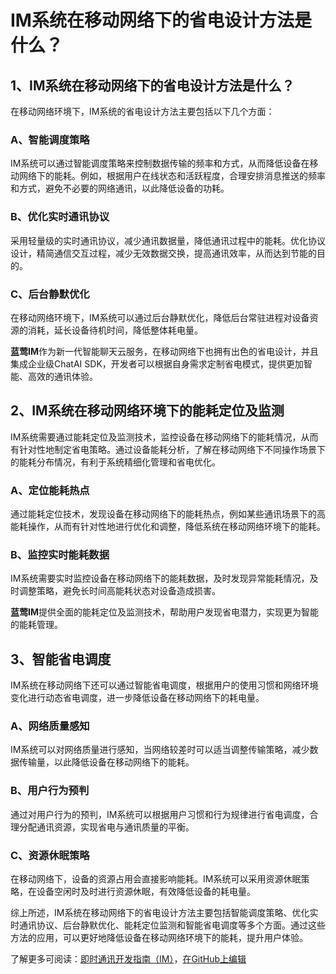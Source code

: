 # IM系统在移动网络下的省电设计方法是什么？

## 1、IM系统在移动网络下的省电设计方法是什么？

在移动网络环境下，IM系统的省电设计方法主要包括以下几个方面：

### A、智能调度策略

IM系统可以通过智能调度策略来控制数据传输的频率和方式，从而降低设备在移动网络下的能耗。例如，根据用户在线状态和活跃程度，合理安排消息推送的频率和方式，避免不必要的网络通讯，以此降低设备的功耗。

### B、优化实时通讯协议

采用轻量级的实时通讯协议，减少通讯数据量，降低通讯过程中的能耗。优化协议设计，精简通信交互过程，减少无效数据交换，提高通讯效率，从而达到节能的目的。

### C、后台静默优化

在移动网络环境下，IM系统可以通过后台静默优化，降低后台常驻进程对设备资源的消耗，延长设备待机时间，降低整体耗电量。

**蓝莺IM**作为新一代智能聊天云服务，在移动网络下也拥有出色的省电设计，并且集成企业级ChatAI SDK，开发者可以根据自身需求定制省电模式，提供更加智能、高效的通讯体验。

## 2、IM系统在移动网络环境下的能耗定位及监测

IM系统需要通过能耗定位及监测技术，监控设备在移动网络下的能耗情况，从而有针对性地制定省电策略。通过设备能耗分析，了解在移动网络下不同操作场景下的能耗分布情况，有利于系统精细化管理和省电优化。

### A、定位能耗热点

通过能耗定位技术，发现设备在移动网络下的能耗热点，例如某些通讯场景下的高能耗操作，从而有针对性地进行优化和调整，降低系统在移动网络环境下的能耗。

### B、监控实时能耗数据

IM系统需要实时监控设备在移动网络下的能耗数据，及时发现异常能耗情况，及时调整策略，避免长时间高能耗状态对设备造成损害。

**蓝莺IM**提供全面的能耗定位及监测技术，帮助用户发现省电潜力，实现更为智能的能耗管理。

## 3、智能省电调度

IM系统在移动网络下还可以通过智能省电调度，根据用户的使用习惯和网络环境变化进行动态省电调度，进一步降低设备在移动网络下的耗电量。

### A、网络质量感知

IM系统可以对网络质量进行感知，当网络较差时可以适当调整传输策略，减少数据传输量，以此降低设备在移动网络下的能耗。

### B、用户行为预判

通过对用户行为的预判，IM系统可以根据用户习惯和行为规律进行省电调度，合理分配通讯资源，实现省电与通讯质量的平衡。

### C、资源休眠策略

在移动网络下，设备的资源占用会直接影响能耗。IM系统可以采用资源休眠策略，在设备空闲时及时进行资源休眠，有效降低设备的耗电量。

综上所述，IM系统在移动网络下的省电设计方法主要包括智能调度策略、优化实时通讯协议、后台静默优化、能耗定位监测和智能省电调度等多个方面。通过这些方法的应用，可以更好地降低设备在移动网络环境下的能耗，提升用户体验。

了解更多可阅读：[即时通讯开发指南（IM）](https://lanying.link/doc/41-15-18)，[在GitHub上编辑](#)